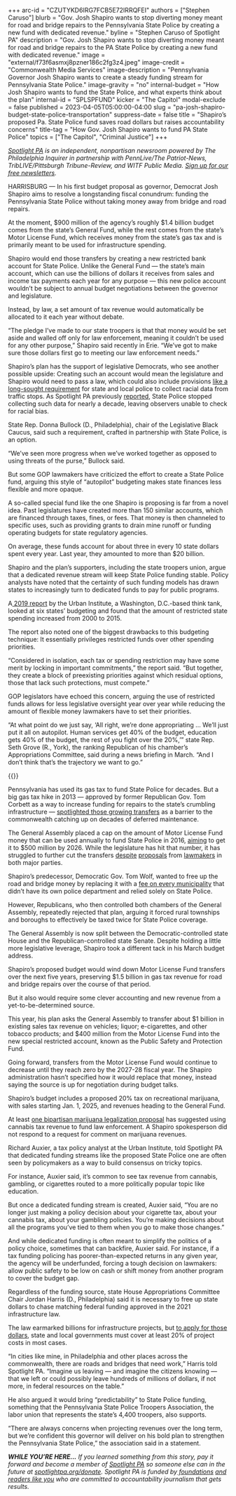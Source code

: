 +++
arc-id = "CZUTYKD6IRG7FCB5E72IRRQFEI"
authors = ["Stephen Caruso"]
blurb = "Gov. Josh Shapiro wants to stop diverting money meant for road and bridge repairs to the Pennsylvania State Police by creating a new fund with dedicated revenue."
byline = "Stephen Caruso of Spotlight PA"
description = "Gov. Josh Shapiro wants to stop diverting money meant for road and bridge repairs to the PA State Police by creating a new fund with dedicated revenue."
image = "external/f73f6asmxj8pzner186c2fg3z4.jpeg"
image-credit = "Commonwealth Media Services"
image-description = "Pennsylvania Governor Josh Shapiro wants to create a steady funding stream for Pennsylvania State Police."
image-gravity = "no"
internal-budget = "How Josh Shapiro wants to fund the State Police, and what experts think about the plan"
internal-id = "SPLSPFUND"
kicker = "The Capitol"
modal-exclude = false
published = 2023-04-05T05:00:00-04:00
slug = "pa-josh-shapiro-budget-state-police-transportation"
suppress-date = false
title = "Shapiro’s proposed Pa. State Police fund saves road dollars but raises accountability concerns"
title-tag = "How Gov. Josh Shapiro wants to fund PA State Police"
topics = ["The Capitol", "Criminal Justice"]
+++

<a href="https://www.spotlightpa.org/"><i>Spotlight PA</i></a><i> is an independent, nonpartisan newsroom powered by The Philadelphia Inquirer in partnership with PennLive/The Patriot-News, TribLIVE/Pittsburgh Tribune-Review, and WITF Public Media. </i><a href="https://www.spotlightpa.org/newsletters"><i>Sign up for our free newsletters</i></a><i>.</i>

HARRISBURG — In his first budget proposal as governor, Democrat Josh Shapiro aims to resolve a longstanding fiscal conundrum: funding the Pennsylvania State Police without taking money away from bridge and road repairs.

At the moment, $900 million of the agency’s roughly $1.4 billion budget comes from the state’s General Fund, while the rest comes from the state’s Motor License Fund, which receives money from the state’s gas tax and is primarily meant to be used for infrastructure spending.

Shapiro would end those transfers by creating a new restricted bank account for State Police. Unlike the General Fund — the state’s main account, which can use the billions of dollars it receives from sales and income tax payments each year for any purpose — this new police account wouldn’t be subject to annual budget negotiations between the governor and legislature.

<script src="https://www.spotlightpa.org/embed.js" async></script><div data-spl-embed-version="1" data-spl-src="https://www.spotlightpa.org/embeds/newsletter/"></div>


Instead, by law, a set amount of tax revenue would automatically be allocated to it each year without debate.

“The pledge I’ve made to our state troopers is that that money would be set aside and walled off only for law enforcement, meaning it couldn’t be used for any other purpose,” Shapiro said recently in Erie. “We’ve got to make sure those dollars first go to meeting our law enforcement needs.”

Shapiro’s plan has the support of legislative Democrats, who see another possible upside: Creating such an account would mean the legislature and Shapiro would need to pass a law, which could also include provisions <a href="https://www.penncapital-star.com/civil-rights-social-justice/pa-black-caucus-pushes-for-universal-traffic-stop-racial-data-collection">like a long-sought requirement</a> for state and local police to collect racial data from traffic stops. As Spotlight PA previously <a href="https://www.spotlightpa.org/news/2022/10/pa-state-police-traffic-stop-racial-discrimination-data-problems/" target="_blank">reported</a>, State Police stopped collecting such data for nearly a decade, leaving observers unable to check for racial bias.

State Rep. Donna Bullock (D., Philadelphia), chair of the Legislative Black Caucus, said such a requirement, crafted in partnership with State Police, is an option.

“We’ve seen more progress when we’ve worked together as opposed to using threats of the purse,” Bullock said.

But some GOP lawmakers have criticized the effort to create a State Police fund, arguing this style of “autopilot” budgeting makes state finances less flexible and more opaque.

A so-called special fund like the one Shapiro is proposing is far from a novel idea. Past legislatures have created more than 150 similar accounts, which are financed through taxes, fines, or fees. That money is then channeled to specific uses, such as providing grants to drain mine runoff or funding operating budgets for state regulatory agencies.

On average, these funds account for about three in every 10 state dollars spent every year. Last year, they amounted to more than $20 billion.

Shapiro and the plan’s supporters, including the state troopers union, argue that a dedicated revenue stream will keep State Police funding stable. Policy analysts have noted that the certainty of such funding models has drawn states to increasingly turn to dedicated funds to pay for public programs.

A<a href="https://www.urban.org/sites/default/files/publication/100728/fiscal_democracy_in_the_states_how_much_spending_is_on_autopilot_6.pdf"> 2019 report</a> by the Urban Institute, a Washington, D.C.-based think tank, looked at six states’ budgeting and found that the amount of restricted state spending increased from 2000 to 2015.

The report also noted one of the biggest drawbacks to this budgeting technique: It essentially privileges restricted funds over other spending priorities.

“Considered in isolation, each tax or spending restriction may have some merit by locking in important commitments,” the report said. “But together, they create a block of preexisting priorities against which residual options, those that lack such protections, must compete.”

GOP legislators have echoed this concern, arguing the use of restricted funds allows for less legislative oversight year over year while reducing the amount of flexible money lawmakers have to set their priorities.

“At what point do we just say, ‘All right, we’re done appropriating … We’ll just put it all on autopilot. Human services get 40% of the budget, education gets 40% of the budget, the rest of you fight over the 20%,’” state Rep. Seth Grove (R., York), the ranking Republican of his chamber’s Appropriations Committee, said during a news briefing in March. “And I don’t think that’s the trajectory we want to go.”

{{<picture src="external/49g0fw8jgzh6a8cvjhcve4d5x4.jpeg" description="Pennsylvania has used its gas tax to fund State Police for decades. But a big gas tax hike in 2013 — approved by former Republican Gov. Tom Corbett as a way to increase funding for repairs to the state’s crumbling infrastructure — spotlighted those growing transfers as a barrier to the commonwealth catching up on decades of deferred maintenance." caption="Pennsylvania has used its gas tax to fund State Police for decades. But a big gas tax hike in 2013 — approved by former Republican Gov. Tom Corbett as a way to increase funding for repairs to the state’s crumbling infrastructure — spotlighted those growing transfers as a barrier to the commonwealth catching up on decades of deferred maintenance." credit="Commonwealth Media Services">}} 

Pennsylvania has used its gas tax to fund State Police for decades. But a big gas tax hike in 2013 — approved by former Republican Gov. Tom Corbett as a way to increase funding for repairs to the state’s crumbling infrastructure — <a href="https://www.paauditor.gov/Media/Default/Reports/PA%20Department%20of%20Transportation%20Audit%20Report%2004-25-19.pdf">spotlighted those growing transfers</a> as a barrier to the commonwealth catching up on decades of deferred maintenance.

The General Assembly placed a cap on the amount of Motor License Fund money that can be used annually to fund State Police in 2016, <a href="http://pahighwayinfo.org/2016/07/state-fy-2016-17-budget-finalized/">aiming</a> to get it to $500 million by 2026. While the legislature has hit that number, it has struggled to further cut the transfers <a href="https://triblive.com/news/pennsylvania/senate-bill-would-continue-to-reduce-state-police-funding-from-motor-license-fund/">despite</a> <a href="https://www.penncapital-star.com/government-politics/can-you-pay-for-infrastructure-repairs-without-raising-state-taxes-in-new-plan-house-gop-says-yes/">proposals</a> from <a href="https://www.pennlive.com/news/2017/04/paying_for_state_police_rep_st.html">lawmakers</a> in both major parties.

Shapiro’s predecessor, Democratic Gov. Tom Wolf, wanted to free up the road and bridge money by replacing it with a <a href="https://www.pennlive.com/news/2021/02/pa-budget-gov-tom-wolf-calls-for-state-police-fee-for-municipalities-again.html">fee on every municipality</a> that didn’t have its own police department and relied solely on State Police.

However, Republicans, who then controlled both chambers of the General Assembly, repeatedly rejected that plan, arguing it forced rural townships and boroughs to effectively be taxed twice for State Police coverage.

The General Assembly is now split between the Democratic-controlled state House and the Republican-controlled state Senate. Despite holding a little more legislative leverage, Shapiro took a different tack in his March budget address.

Shapiro’s proposed budget would wind down Motor License Fund transfers over the next five years, preserving $1.5 billion in gas tax revenue for road and bridge repairs over the course of that period.

But it also would require some clever accounting and new revenue from a yet-to-be-determined source.

This year, his plan asks the General Assembly to transfer about $1 billion in existing sales tax revenue on vehicles; liquor; e-cigarettes, and other tobacco products; and $400 million from the Motor License Fund into the new special restricted account, known as the Public Safety and Protection Fund.

Going forward, transfers from the Motor License Fund would continue to decrease until they reach zero by the 2027-28 fiscal year. The Shapiro administration hasn’t specified how it would replace that money, instead saying the source is up for negotiation during budget talks.

Shapiro’s budget includes a proposed 20% tax on recreational marijuana, with sales starting Jan. 1, 2025, and revenues heading to the General Fund.

At least <a href="https://www.legis.state.pa.us/cfdocs/Legis/CSM/showMemoPublic.cfm?chamber=S&SPick=20210&cosponId=36290">one bipartisan marijuana legalization proposal</a> has suggested using cannabis tax revenue to fund law enforcement. A Shapiro spokesperson did not respond to a request for comment on marijuana revenues.

Richard Auxier, a tax policy analyst at the Urban Institute, told Spotlight PA that dedicated funding streams like the proposed State Police one are often seen by policymakers as a way to build consensus on tricky topics.

For instance, Auxier said, it’s common to see tax revenue from cannabis, gambling, or cigarettes routed to a more politically popular topic like education.

But once a dedicated funding stream is created, Auxier said, “You are no longer just making a policy decision about your cigarette tax, about your cannabis tax, about your gambling policies. You’re making decisions about all the programs you’ve tied to them when you go to make those changes.”

And while dedicated funding is often meant to simplify the politics of a policy choice, sometimes that can backfire, Auxier said. For instance, if a tax funding policing has poorer-than-expected returns in any given year, the agency will be underfunded, forcing a tough decision on lawmakers: allow public safety to be low on cash or shift money from another program to cover the budget gap.

<script src="https://www.spotlightpa.org/embed.js" async></script><div data-spl-embed-version="1" data-spl-src="https://www.spotlightpa.org/embeds/donate/"></div>


Regardless of the funding source, state House Appropriations Committee Chair Jordan Harris (D., Philadelphia) said it is necessary to free up state dollars to chase matching federal funding approved in the 2021 infrastructure law.

The law earmarked billions for infrastructure projects, but <a href="https://www.transportation.gov/sites/dot.gov/files/2023-02/RAISE%202023%20NOFO%20Amendment2.pdf">to apply for those dollars</a>, state and local governments must cover at least 20% of project costs in most cases.

“In cities like mine, in Philadelphia and other places across the commonwealth, there are roads and bridges that need work,” Harris told Spotlight PA. “Imagine us leaving — and imagine the citizens knowing — that we left or could possibly leave hundreds of millions of dollars, if not more, in federal resources on the table.”

He also argued it would bring “predictability” to State Police funding, something that the Pennsylvania State Police Troopers Association, the labor union that represents the state’s 4,400 troopers, also supports.

“There are always concerns when projecting revenues over the long term, but we’re confident this governor will deliver on his bold plan to strengthen the Pennsylvania State Police,” the association said in a statement.

<i><b>WHILE YOU’RE HERE...</b></i><i> If you learned something from this story, pay it forward and become a member of </i><a href="https://www.spotlightpa.org/"><i>Spotlight PA</i></a><i> so someone else can in the future at </i><a href="http://spotlightpa.org/donate"><i>spotlightpa.org/donate</i></a><i>. Spotlight PA is funded by</i><a href="https://www.spotlightpa.org/support"><i> foundations</i></a><i> </i><a href="https://www.spotlightpa.org/support"><i>and readers like you</i></a><i> who are committed to accountability journalism that gets results.</i>
